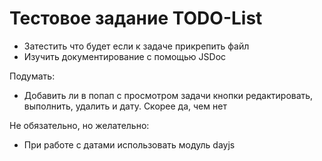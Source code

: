 # Тестовое задание TODO-List

- Затестить что будет если к задаче прикрепить файл
- Изучить документирование с помощью JSDoc

Подумать:
- Добавить ли в попап с просмотром задачи кнопки редактировать, выполнить, удалить и дату. Скорее да, чем нет


Не обязательно, но желательно:
- При работе с датами использовать модуль dayjs